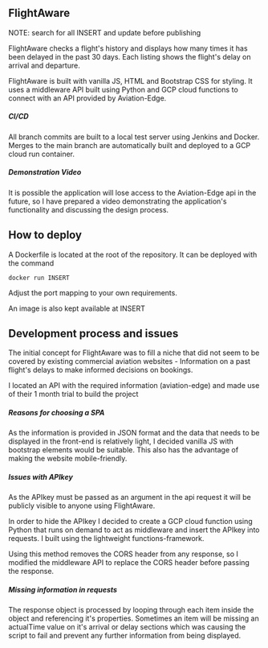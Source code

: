 ## FlightAware

NOTE: search for all INSERT and update before publishing

FlightAware checks a flight's history and displays how many times it has been delayed in the past 30 days.
Each listing shows the flight's delay on arrival and departure.

FlightAware is built with vanilla JS, HTML and Bootstrap CSS for styling.  It uses a middleware API built using Python and GCP cloud functions to connect with an API provided by Aviation-Edge.

##### CI/CD

All branch commits are built to a local test server using Jenkins and Docker.
Merges to the main branch are automatically built and deployed to a GCP cloud run container.

##### Demonstration Video

It is possible the application will lose access to the Aviation-Edge api in the future, so I have prepared a video demonstrating the application's functionality and discussing the design process.

## How to deploy

A Dockerfile is located at the root of the repository.  It can be deployed with the command

```
docker run INSERT
```

Adjust the port mapping to your own requirements.

An image is also kept available at INSERT
## Development process and issues

The initial concept for FlightAware was to fill a niche that did not seem to be covered by existing commercial aviation websites - Information on a past flight's delays to make informed decisions on bookings.

I located an API with the required information (aviation-edge) and made use of their 1 month trial to build the project

##### Reasons for choosing a SPA

As the information is provided in JSON format and the data that needs to be  displayed in the front-end is relatively light, I decided vanilla JS with bootstrap elements would be suitable.
This also has the advantage of making the website mobile-friendly.
##### Issues with APIkey

As the APIkey must be passed as an argument in the api request it will be publicly visible to anyone using FlightAware.

In order to hide the APIkey I decided to create a GCP cloud function using Python that runs on demand to act as middleware and insert the APIkey into requests.
I built using the lightweight functions-framework.

Using this method removes the CORS header from any response, so I modified the middleware API to replace the CORS header before passing the response.

##### Missing information in requests

The response object is processed by looping through each item inside the object and referencing it's properties.
Sometimes an item will be missing an actualTime value on it's arrival or delay sections which was causing the script to fail and prevent any further information from being displayed.

